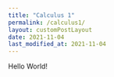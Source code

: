 ```yaml
---
title: "Calculus 1"
permalink: /calculus1/
layout: customPostLayout
date: 2021-11-04
last_modified_at: 2021-11-04
---
```


Hello World!
